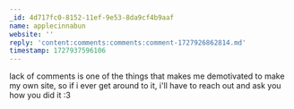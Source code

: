 ```yaml
---
_id: 4d717fc0-8152-11ef-9e53-8da9cf4b9aaf
name: applecinnabun
website: ''
reply: 'content:comments:comments:comment-1727926862814.md'
timestamp: 1727937596106
---
```

lack of comments is one of the things that makes me demotivated to make my own site, so if i ever get around to it, i'll have to reach out and ask you how you did it :3

